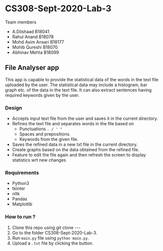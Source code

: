 # CS308-Sept-2020-Lab-3

Team members

- A.Dilshaad B18041
- Rahul Anand B18078
- Mohd Asim Ansari B18177
- Mohib Qureshi B18070
- Abhinav Mehta B18099

## File Analyser app

This app is capable to provide the statistical data of the words 
in the text file uploaded by the user. The statistical data may include
a histogram, bar graph etc. of the data in the text file. It can also extract
sentences having required keywords given by the user. 

### Design

- Accepts input text file from the user and saves it in the current directory.
- Refines the text file and separates words in the file based on
    - Punctuations `. / ' "`
    - Spaces and prepositions.
    - Keywords from the given file.
- Saves the refined data in a new txt file in the current directory.
- Create graphs based on the data obtained from the refined file.
- Feature to edit the file again and then refresh the screen to display statistics 
wrt new changes

### Requirements

- Python3
- tkinter
- nltk
- Pandas
- Matplotlib

### How to run ?

1. Clone this repo using git clone ---
2. Go to the folder CS308-Sept-2020-Lab-3.
3. Run `main.py` file using `python main.py`.
4. Upload a `.txt` file by clicking the button.
